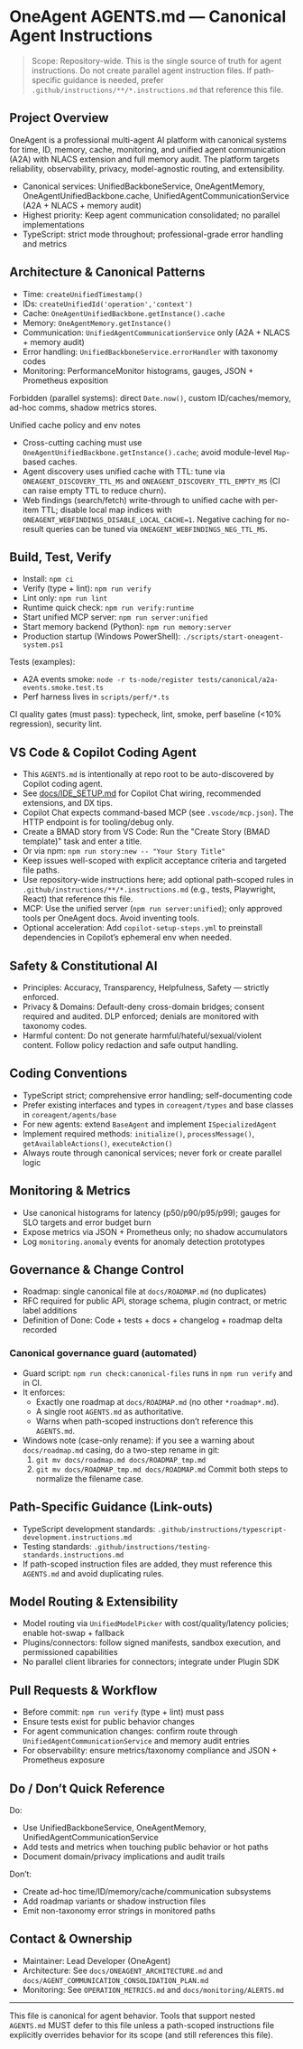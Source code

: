 # OneAgent AGENTS.md — Canonical Agent Instructions

> Scope: Repository-wide. This is the single source of truth for agent instructions. Do not create parallel agent instruction files. If path-specific guidance is needed, prefer `.github/instructions/**/*.instructions.md` that reference this file.

## Project Overview

OneAgent is a professional multi-agent AI platform with canonical systems for time, ID, memory, cache, monitoring, and unified agent communication (A2A) with NLACS extension and full memory audit. The platform targets reliability, observability, privacy, model-agnostic routing, and extensibility.

- Canonical services: UnifiedBackboneService, OneAgentMemory, OneAgentUnifiedBackbone.cache, UnifiedAgentCommunicationService (A2A + NLACS + memory audit)
- Highest priority: Keep agent communication consolidated; no parallel implementations
- TypeScript: strict mode throughout; professional-grade error handling and metrics

## Architecture & Canonical Patterns

- Time: `createUnifiedTimestamp()`
- IDs: `createUnifiedId('operation','context')`
- Cache: `OneAgentUnifiedBackbone.getInstance().cache`
- Memory: `OneAgentMemory.getInstance()`
- Communication: `UnifiedAgentCommunicationService` only (A2A + NLACS + memory audit)
- Error handling: `UnifiedBackboneService.errorHandler` with taxonomy codes
- Monitoring: PerformanceMonitor histograms, gauges, JSON + Prometheus exposition

Forbidden (parallel systems): direct `Date.now()`, custom ID/caches/memory, ad-hoc comms, shadow metrics stores.

Unified cache policy and env notes

- Cross-cutting caching must use `OneAgentUnifiedBackbone.getInstance().cache`; avoid module-level `Map`-based caches.
- Agent discovery uses unified cache with TTL: tune via `ONEAGENT_DISCOVERY_TTL_MS` and `ONEAGENT_DISCOVERY_TTL_EMPTY_MS` (CI can raise empty TTL to reduce churn).
- Web findings (search/fetch) write-through to unified cache with per-item TTL; disable local map indices with `ONEAGENT_WEBFINDINGS_DISABLE_LOCAL_CACHE=1`. Negative caching for no-result queries can be tuned via `ONEAGENT_WEBFINDINGS_NEG_TTL_MS`.

## Build, Test, Verify

- Install: `npm ci`
- Verify (type + lint): `npm run verify`
- Lint only: `npm run lint`
- Runtime quick check: `npm run verify:runtime`
- Start unified MCP server: `npm run server:unified`
- Start memory backend (Python): `npm run memory:server`
- Production startup (Windows PowerShell): `./scripts/start-oneagent-system.ps1`

Tests (examples):

- A2A events smoke: `node -r ts-node/register tests/canonical/a2a-events.smoke.test.ts`
- Perf harness lives in `scripts/perf/*.ts`

CI quality gates (must pass): typecheck, lint, smoke, perf baseline (<10% regression), security lint.

## VS Code & Copilot Coding Agent

- This `AGENTS.md` is intentionally at repo root to be auto-discovered by Copilot coding agent.
- See [docs/IDE_SETUP.md](./docs/IDE_SETUP.md) for Copilot Chat wiring, recommended extensions, and DX tips.
- Copilot Chat expects command-based MCP (see `.vscode/mcp.json`). The HTTP endpoint is for tooling/debug only.
- Create a BMAD story from VS Code: Run the "Create Story (BMAD template)" task and enter a title.
- Or via npm: `npm run story:new -- "Your Story Title"`
- Keep issues well-scoped with explicit acceptance criteria and targeted file paths.
- Use repository-wide instructions here; add optional path-scoped rules in `.github/instructions/**/*.instructions.md` (e.g., tests, Playwright, React) that reference this file.
- MCP: Use the unified server (`npm run server:unified`); only approved tools per OneAgent docs. Avoid inventing tools.
- Optional acceleration: Add `copilot-setup-steps.yml` to preinstall dependencies in Copilot’s ephemeral env when needed.

## Safety & Constitutional AI

- Principles: Accuracy, Transparency, Helpfulness, Safety — strictly enforced.
- Privacy & Domains: Default-deny cross-domain bridges; consent required and audited. DLP enforced; denials are monitored with taxonomy codes.
- Harmful content: Do not generate harmful/hateful/sexual/violent content. Follow policy redaction and safe output handling.

## Coding Conventions

- TypeScript strict; comprehensive error handling; self-documenting code
- Prefer existing interfaces and types in `coreagent/types` and base classes in `coreagent/agents/base`
- For new agents: extend `BaseAgent` and implement `ISpecializedAgent`
- Implement required methods: `initialize()`, `processMessage()`, `getAvailableActions()`, `executeAction()`
- Always route through canonical services; never fork or create parallel logic

## Monitoring & Metrics

- Use canonical histograms for latency (p50/p90/p95/p99); gauges for SLO targets and error budget burn
- Expose metrics via JSON + Prometheus only; no shadow accumulators
- Log `monitoring.anomaly` events for anomaly detection prototypes

## Governance & Change Control

- Roadmap: single canonical file at `docs/ROADMAP.md` (no duplicates)
- RFC required for public API, storage schema, plugin contract, or metric label additions
- Definition of Done: Code + tests + docs + changelog + roadmap delta recorded

### Canonical governance guard (automated)

- Guard script: `npm run check:canonical-files` runs in `npm run verify` and in CI.
- It enforces:
  - Exactly one roadmap at `docs/ROADMAP.md` (no other `*roadmap*.md`).
  - A single root `AGENTS.md` as authoritative.
  - Warns when path-scoped instructions don’t reference this `AGENTS.md`.
- Windows note (case-only rename): if you see a warning about `docs/roadmap.md` casing, do a two-step rename in git:
  1.  `git mv docs/roadmap.md docs/ROADMAP_tmp.md`
  2.  `git mv docs/ROADMAP_tmp.md docs/ROADMAP.md`
      Commit both steps to normalize the filename case.

## Path-Specific Guidance (Link-outs)

- TypeScript development standards: `.github/instructions/typescript-development.instructions.md`
- Testing standards: `.github/instructions/testing-standards.instructions.md`
- If path-scoped instruction files are added, they must reference this `AGENTS.md` and avoid duplicating rules.

## Model Routing & Extensibility

- Model routing via `UnifiedModelPicker` with cost/quality/latency policies; enable hot-swap + fallback
- Plugins/connectors: follow signed manifests, sandbox execution, and permissioned capabilities
- No parallel client libraries for connectors; integrate under Plugin SDK

## Pull Requests & Workflow

- Before commit: `npm run verify` (type + lint) must pass
- Ensure tests exist for public behavior changes
- For agent communication changes: confirm route through `UnifiedAgentCommunicationService` and memory audit entries
- For observability: ensure metrics/taxonomy compliance and JSON + Prometheus exposure

## Do / Don’t Quick Reference

Do:

- Use UnifiedBackboneService, OneAgentMemory, UnifiedAgentCommunicationService
- Add tests and metrics when touching public behavior or hot paths
- Document domain/privacy implications and audit trails

Don’t:

- Create ad-hoc time/ID/memory/cache/communication subsystems
- Add roadmap variants or shadow instruction files
- Emit non-taxonomy error strings in monitored paths

## Contact & Ownership

- Maintainer: Lead Developer (OneAgent)
- Architecture: See `docs/ONEAGENT_ARCHITECTURE.md` and `docs/AGENT_COMMUNICATION_CONSOLIDATION_PLAN.md`
- Monitoring: See `OPERATION_METRICS.md` and `docs/monitoring/ALERTS.md`

---

This file is canonical for agent behavior. Tools that support nested `AGENTS.md` MUST defer to this file unless a path-scoped instructions file explicitly overrides behavior for its scope (and still references this file).

